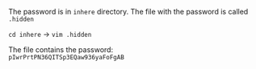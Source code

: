 The password is in `inhere` directory.  The file with the password is called `.hidden`

`cd inhere` -> `vim .hidden` 

The file contains the password:\
`pIwrPrtPN36QITSp3EQaw936yaFoFgAB`
